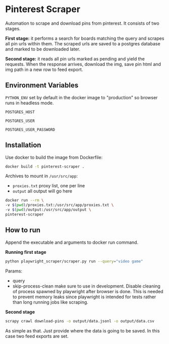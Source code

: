 # Pinterest Scraper

Automation to scrape and download pins from pinterest. It consists of two stages.

**First stage:** it performs a search for boards matching the query and scrapes all pin urls within them. The scraped urls are saved to a postgres database and marked to be downloaded later.

**Second stage:** it reads all pin urls marked as pending and yield the requests. When the response arrives, download the img, save pin html and img path in a new row to feed export.

## Environment Variables

`PYTHON_ENV` set by default in the docker image to "production" so browser runs in headless mode.

`POSTGRES_HOST`

`POSTGRES_USER`

`POSTGRES_USER_PASSWORD`

## Installation

Use docker to build the image from Dockerfile:

```sh
docker build -t pinterest-scraper .
```

Archives to mount in `/usr/src/app`:

- `proxies.txt` proxy list, one per line
- `output` all output will go here

```sh
docker run --rm \
-v $(pwd)/proxies.txt:/usr/src/app/proxies.txt \
-v $(pwd)/output:/usr/src/app/output \
pinterest-scraper
```

## How to run

Append the executable and arguments to docker run command.

**Running first stage**

```sh
python playwright_scraper/scraper.py run --query="video game"
```

Params:

- query
- skip-process-clean make sure to use in development. Disable cleaning of process spawned by playwright after browser is done. This is needed to prevent memory leaks since playwright is intended for tests rather than long running jobs like scraping.

**Second stage**

```sh
scrapy crawl download-pins -o output/data.jsonl -o output/data.csv
```

As simple as that. Just provide where the data is going to be saved. In this case two feed exports are set.
